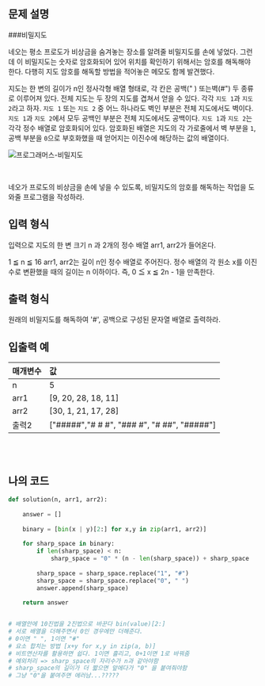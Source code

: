 ## 문제 설명

###비밀지도

네오는 평소 프로도가 비상금을 숨겨놓는 장소를 알려줄 비밀지도를 손에 넣었다. 그런데 이 비밀지도는 숫자로 암호화되어 있어 위치를 확인하기 위해서는 암호를 해독해야 한다. 다행히 지도 암호를 해독할 방법을 적어놓은 메모도 함께 발견했다.

지도는 한 변의 길이가 n인 정사각형 배열 형태로, 각 칸은 공백(" ) 또는벽(#") 두 종류로 이루어져 있다.
전체 지도는 두 장의 지도를 겹쳐서 얻을 수 있다. 각각 `지도 1`과 `지도 2`라고 하자. `지도 1` 또는 `지도 2` 중 어느 하나라도 벽인 부분은 전체 지도에서도 벽이다. `지도 1`과 `지도 2`에서 모두 공백인 부분은 전체 지도에서도 공백이다.
`지도 1`과 `지도 2`는 각각 정수 배열로 암호화되어 있다.
암호화된 배열은 지도의 각 가로줄에서 벽 부분을 `1`, 공백 부분을 `0`으로 부호화했을 때 얻어지는 이진수에 해당하는 값의 배열이다.

![프로그래머스-비밀지도](https://user-images.githubusercontent.com/75570915/108628398-073c9e00-749e-11eb-9e17-124946dad05c.png)

<br/>

네오가 프로도의 비상금을 손에 넣을 수 있도록, 비밀지도의 암호를 해독하는 작업을 도와줄 프로그램을 작성하라.

## 입력 형식

입력으로 지도의 한 변 크기 n 과 2개의 정수 배열 arr1, arr2가 들어온다.

1 ≦ n ≦ 16
arr1, arr2는 길이 n인 정수 배열로 주어진다.
정수 배열의 각 원소 x를 이진수로 변환했을 때의 길이는 n 이하이다. 즉, 0 ≦ x ≦ 2n - 1을 만족한다.

## 출력 형식

원래의 비밀지도를 해독하여 '#', 공백으로 구성된 문자열 배열로 출력하라.

## 입출력 예

|매개변수|값|
|:------|:---|
|n|5|
|arr1|[9, 20, 28, 18, 11]|
|arr2|[30, 1, 21, 17, 28]|
|출력2|["#####","# # #", "### #", "# ##", "#####"]|

<br/>
<br/>

## 나의 코드

```py
def solution(n, arr1, arr2):
    
    answer = []
    
    binary = [bin(x | y)[2:] for x,y in zip(arr1, arr2)]
        
    for sharp_space in binary:
        if len(sharp_space) < n:
            sharp_space = "0" * (n - len(sharp_space)) + sharp_space
            
        sharp_space = sharp_space.replace("1", "#")
        sharp_space = sharp_space.replace("0", " ")
        answer.append(sharp_space)
        
    return answer


# 배열안에 10진법을 2진법으로 바꾼다 bin(value)[2:]
# 서로 배열을 더해주면서 0인 경우에만 더해준다. 
# 0이면 " ", 1이면 "#"
# 요소 합치는 방법 [x+y for x,y in zip(a, b)]
# 비트연산자를 활용하면 쉽다. 1이면 흘리고, 0+1이면 1로 바꿔줌
# 예외처리 => sharp_space의 자리수가 n과 같아야함
# sharp_space의 길이가 더 짧으면 앞에다가 "0" 을 붙여줘야함
# 그냥 "0"을 붙여주면 에러남...?????
```


